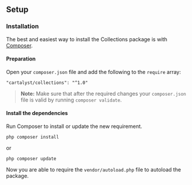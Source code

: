 ## Setup

### Installation

The best and easiest way to install the Collections package is with [Composer](http://getcomposer.org).

#### Preparation

Open your `composer.json` file and add the following to the `require` array:

	"cartalyst/collections": "^1.0"

> **Note:** Make sure that after the required changes your `composer.json` file is valid by running `composer validate`.

#### Install the dependencies

Run Composer to install or update the new requirement.

	php composer install

or

	php composer update

Now you are able to require the `vendor/autoload.php` file to autoload the package.
